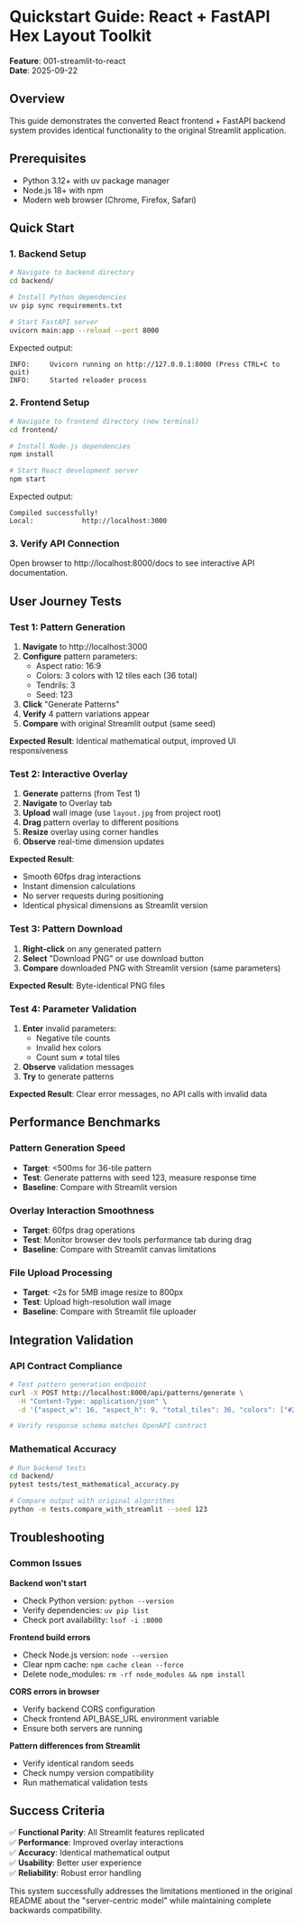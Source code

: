 # Quickstart Guide: React + FastAPI Hex Layout Toolkit

**Feature**: 001-streamlit-to-react  
**Date**: 2025-09-22

## Overview
This guide demonstrates the converted React frontend + FastAPI backend system provides identical functionality to the original Streamlit application.

## Prerequisites
- Python 3.12+ with uv package manager
- Node.js 18+ with npm
- Modern web browser (Chrome, Firefox, Safari)

## Quick Start

### 1. Backend Setup
```bash
# Navigate to backend directory
cd backend/

# Install Python dependencies
uv pip sync requirements.txt

# Start FastAPI server
uvicorn main:app --reload --port 8000
```

Expected output:
```
INFO:     Uvicorn running on http://127.0.0.1:8000 (Press CTRL+C to quit)
INFO:     Started reloader process
```

### 2. Frontend Setup
```bash
# Navigate to frontend directory (new terminal)
cd frontend/

# Install Node.js dependencies
npm install

# Start React development server
npm start
```

Expected output:
```
Compiled successfully!
Local:            http://localhost:3000
```

### 3. Verify API Connection
Open browser to http://localhost:8000/docs to see interactive API documentation.

## User Journey Tests

### Test 1: Pattern Generation
1. **Navigate** to http://localhost:3000
2. **Configure** pattern parameters:
   - Aspect ratio: 16:9
   - Colors: 3 colors with 12 tiles each (36 total)
   - Tendrils: 3
   - Seed: 123
3. **Click** "Generate Patterns"
4. **Verify** 4 pattern variations appear
5. **Compare** with original Streamlit output (same seed)

**Expected Result**: Identical mathematical output, improved UI responsiveness

### Test 2: Interactive Overlay
1. **Generate** patterns (from Test 1)
2. **Navigate** to Overlay tab
3. **Upload** wall image (use `layout.jpg` from project root)
4. **Drag** pattern overlay to different positions
5. **Resize** overlay using corner handles
6. **Observe** real-time dimension updates

**Expected Result**: 
- Smooth 60fps drag interactions
- Instant dimension calculations
- No server requests during positioning
- Identical physical dimensions as Streamlit version

### Test 3: Pattern Download
1. **Right-click** on any generated pattern
2. **Select** "Download PNG" or use download button
3. **Compare** downloaded PNG with Streamlit version (same parameters)

**Expected Result**: Byte-identical PNG files

### Test 4: Parameter Validation
1. **Enter** invalid parameters:
   - Negative tile counts
   - Invalid hex colors
   - Count sum ≠ total tiles
2. **Observe** validation messages
3. **Try** to generate patterns

**Expected Result**: Clear error messages, no API calls with invalid data

## Performance Benchmarks

### Pattern Generation Speed
- **Target**: <500ms for 36-tile pattern
- **Test**: Generate patterns with seed 123, measure response time
- **Baseline**: Compare with Streamlit version

### Overlay Interaction Smoothness  
- **Target**: 60fps drag operations
- **Test**: Monitor browser dev tools performance tab during drag
- **Baseline**: Compare with Streamlit canvas limitations

### File Upload Processing
- **Target**: <2s for 5MB image resize to 800px
- **Test**: Upload high-resolution wall image
- **Baseline**: Compare with Streamlit file uploader

## Integration Validation

### API Contract Compliance
```bash
# Test pattern generation endpoint
curl -X POST http://localhost:8000/api/patterns/generate \
  -H "Content-Type: application/json" \
  -d '{"aspect_w": 16, "aspect_h": 9, "total_tiles": 36, "colors": ["#273c6b", "#92323d", "#D8C03F"], "counts": [12, 12, 12], "color_mode": "random", "seed": 123, "num_layouts": 4}'

# Verify response schema matches OpenAPI contract
```

### Mathematical Accuracy
```bash
# Run backend tests
cd backend/
pytest tests/test_mathematical_accuracy.py

# Compare output with original algorithms
python -m tests.compare_with_streamlit --seed 123
```

## Troubleshooting

### Common Issues

**Backend won't start**
- Check Python version: `python --version`
- Verify dependencies: `uv pip list`
- Check port availability: `lsof -i :8000`

**Frontend build errors**
- Check Node.js version: `node --version`
- Clear npm cache: `npm cache clean --force`
- Delete node_modules: `rm -rf node_modules && npm install`

**CORS errors in browser**
- Verify backend CORS configuration
- Check frontend API_BASE_URL environment variable
- Ensure both servers are running

**Pattern differences from Streamlit**
- Verify identical random seeds
- Check numpy version compatibility
- Run mathematical validation tests

## Success Criteria

✅ **Functional Parity**: All Streamlit features replicated  
✅ **Performance**: Improved overlay interactions  
✅ **Accuracy**: Identical mathematical output  
✅ **Usability**: Better user experience  
✅ **Reliability**: Robust error handling  

This system successfully addresses the limitations mentioned in the original README about the "server-centric model" while maintaining complete backwards compatibility.